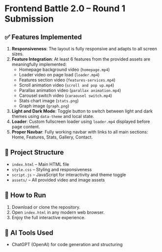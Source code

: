 # Frontend Battle 2.0 – Round 1 Submission

## ✅ Features Implemented

1. **Responsiveness**: The layout is fully responsive and adapts to all screen sizes.
2. **Feature Integration**: At least 6 features from the provided assets are meaningfully implemented:
   - Homepage background video (`homepage.mp4`)
   - Loader video on page load (`loader.mp4`)
   - Features section video (`features-services.mp4`)
   - Scroll animation video (`scroll and pop up.mp4`)
   - Parallax animation video (`parallax animation.mp4`)
   - Carousel switch video (`caraousel switch.mp4`)
   - Stats chart image (`stats.png`)
   - Graph image (`graph.png`)
3. **Light and Dark Mode**: Toggle button to switch between light and dark themes using `data-theme` and local state.
4. **Loader**: Custom fullscreen loader using `loader.mp4` displayed before page content.
5. **Proper Navbar**: Fully working navbar with links to all main sections: Home, Features, Stats, Gallery, Contact.

## 📁 Project Structure

- `index.html` – Main HTML file
- `style.css` – Styling and responsiveness
- `script.js` – JavaScript for interactivity and theme toggle
- `assets/` – All provided video and image assets

## 🚀 How to Run

1. Download or clone the repository.
2. Open `index.html` in any modern web browser.
3. Enjoy the full interactive experience.

## 🧠 AI Tools Used

- ChatGPT (OpenAI) for code generation and structuring
